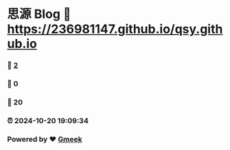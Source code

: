 # 思源 Blog :link: https://236981147.github.io/qsy.github.io 
### :page_facing_up: [2](https://236981147.github.io/qsy.github.io/tag.html) 
### :speech_balloon: 0 
### :hibiscus: 20 
### :alarm_clock: 2024-10-20 19:09:34 
### Powered by :heart: [Gmeek](https://github.com/Meekdai/Gmeek)
